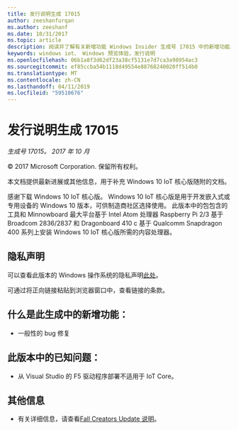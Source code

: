 ```yaml
---
title: 发行说明生成 17015
author: zeeshanfurqan
ms.author: zeeshanf
ms.date: 10/31/2017
ms.topic: article
description: 阅读并了解有关新增功能 Windows Insider 生成号 17015 中的新增功能。
keywords: windows iot、 Windows 预览体验，发行说明
ms.openlocfilehash: 06b1a8f3d62df23a38cf5131e7d7ca3a98954ac3
ms.sourcegitcommit: ef85ccba54b1118d49554e88768240020ff514b0
ms.translationtype: MT
ms.contentlocale: zh-CN
ms.lasthandoff: 04/11/2019
ms.locfileid: "59510676"
---
```

# <a name="release-notes-for-build-17015"></a>发行说明生成 17015

_生成号 17015。 2017 年 10 月_

&copy; 2017 Microsoft Corporation. 保留所有权利。

本文档提供最新进展或其他信息，用于补充 Windows 10 IoT 核心版随附的文档。

感谢下载 Windows 10 IoT 核心版。 Windows 10 IoT 核心版是用于开发嵌入式或专用设备的 Windows 10 版本，可供制造商社区选择使用。 此版本中的包包含的工具和 Minnowboard 最大平台基于 Intel Atom 处理器 Raspberry Pi 2/3 基于 Broadcom 2836/2837 和 Dragonboard 410 c 基于 Qualcomm Snapdragon 400 系列上安装 Windows 10 IoT 核心版所需的内容处理器。

## <a name="privacy-statement"></a>隐私声明
可以查看此版本的 Windows 操作系统的隐私声明[此处](http://go.microsoft.com/fwlink/?LinkId=506737)。

可通过将正向链接粘贴到浏览器窗口中，查看链接的条款。

## <a name="whats-new-in-this-build"></a>什么是此生成中的新增功能： 
* 一般性的 bug 修复 

## <a name="known-issues-in-this-build"></a>此版本中的已知问题：
* 从 Visual Studio 的 F5 驱动程序部署不适用于 IoT Core。 

## <a name="additional-information"></a>其他信息
* 有关详细信息，请查看[Fall Creators Update 说明](https://docs.microsoft.com/windows/iot-core/release-notes/commercial/fallcreatorsupdate)。
